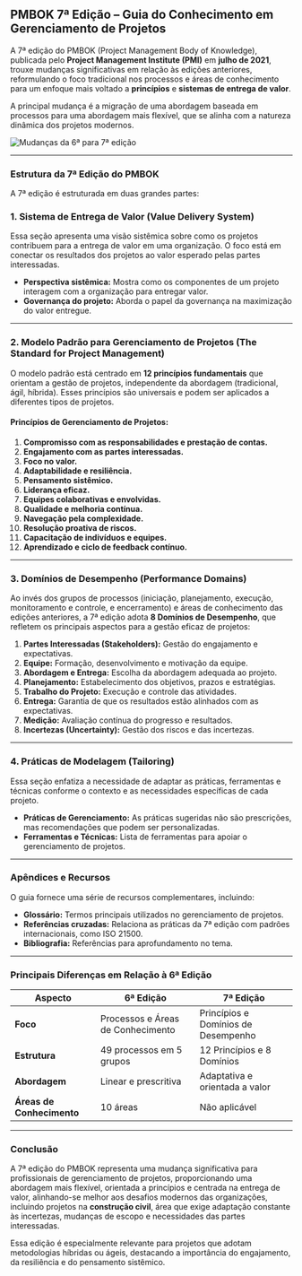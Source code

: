 ## PMBOK 7ª Edição – Guia do Conhecimento em Gerenciamento de Projetos

A 7ª edição do PMBOK (Project Management Body of Knowledge), publicada pelo **Project Management Institute (PMI)** em **julho de 2021**, trouxe mudanças significativas em relação às edições anteriores, reformulando o foco tradicional nos processos e áreas de conhecimento para um enfoque mais voltado a **princípios** e **sistemas de entrega de valor**.

A principal mudança é a migração de uma abordagem baseada em processos para uma abordagem mais flexível, que se alinha com a natureza dinâmica dos projetos modernos.

![Mudanças da 6ª para 7ª edição](../../figures/PMBOK_6a_7a.png)

---

### **Estrutura da 7ª Edição do PMBOK**

A 7ª edição é estruturada em duas grandes partes:

### **1. Sistema de Entrega de Valor (Value Delivery System)**
Essa seção apresenta uma visão sistêmica sobre como os projetos contribuem para a entrega de valor em uma organização. O foco está em conectar os resultados dos projetos ao valor esperado pelas partes interessadas.

- **Perspectiva sistêmica:** Mostra como os componentes de um projeto interagem com a organização para entregar valor.
- **Governança do projeto:** Aborda o papel da governança na maximização do valor entregue.

---

### **2. Modelo Padrão para Gerenciamento de Projetos (The Standard for Project Management)**

O modelo padrão está centrado em **12 princípios fundamentais** que orientam a gestão de projetos, independente da abordagem (tradicional, ágil, híbrida). Esses princípios são universais e podem ser aplicados a diferentes tipos de projetos.

#### **Princípios de Gerenciamento de Projetos:**
1. **Compromisso com as responsabilidades e prestação de contas.**
2. **Engajamento com as partes interessadas.**
3. **Foco no valor.**
4. **Adaptabilidade e resiliência.**
5. **Pensamento sistêmico.**
6. **Liderança eficaz.**
7. **Equipes colaborativas e envolvidas.**
8. **Qualidade e melhoria contínua.**
9. **Navegação pela complexidade.**
10. **Resolução proativa de riscos.**
11. **Capacitação de indivíduos e equipes.**
12. **Aprendizado e ciclo de feedback contínuo.**

---

### **3. Domínios de Desempenho (Performance Domains)**

Ao invés dos grupos de processos (iniciação, planejamento, execução, monitoramento e controle, e encerramento) e áreas de conhecimento das edições anteriores, a 7ª edição adota **8 Domínios de Desempenho**, que refletem os principais aspectos para a gestão eficaz de projetos:

1. **Partes Interessadas (Stakeholders):** Gestão do engajamento e expectativas.
2. **Equipe:** Formação, desenvolvimento e motivação da equipe.
3. **Abordagem e Entrega:** Escolha da abordagem adequada ao projeto.
4. **Planejamento:** Estabelecimento dos objetivos, prazos e estratégias.
5. **Trabalho do Projeto:** Execução e controle das atividades.
6. **Entrega:** Garantia de que os resultados estão alinhados com as expectativas.
7. **Medição:** Avaliação contínua do progresso e resultados.
8. **Incertezas (Uncertainty):** Gestão dos riscos e das incertezas.

---

### **4. Práticas de Modelagem (Tailoring)**
Essa seção enfatiza a necessidade de adaptar as práticas, ferramentas e técnicas conforme o contexto e as necessidades específicas de cada projeto.

- **Práticas de Gerenciamento:** As práticas sugeridas não são prescrições, mas recomendações que podem ser personalizadas.
- **Ferramentas e Técnicas:** Lista de ferramentas para apoiar o gerenciamento de projetos.

---

### **Apêndices e Recursos**
O guia fornece uma série de recursos complementares, incluindo:

- **Glossário:** Termos principais utilizados no gerenciamento de projetos.
- **Referências cruzadas:** Relaciona as práticas da 7ª edição com padrões internacionais, como ISO 21500.
- **Bibliografia:** Referências para aprofundamento no tema.

---

### **Principais Diferenças em Relação à 6ª Edição**
| Aspecto                | 6ª Edição                         | 7ª Edição                         |
|------------------------|-----------------------------------|-----------------------------------|
| **Foco**               | Processos e Áreas de Conhecimento | Princípios e Domínios de Desempenho |
| **Estrutura**          | 49 processos em 5 grupos         | 12 Princípios e 8 Domínios        |
| **Abordagem**          | Linear e prescritiva             | Adaptativa e orientada a valor    |
| **Áreas de Conhecimento** | 10 áreas                       | Não aplicável                    |

---

### **Conclusão**
A 7ª edição do PMBOK representa uma mudança significativa para profissionais de gerenciamento de projetos, proporcionando uma abordagem mais flexível, orientada a princípios e centrada na entrega de valor, alinhando-se melhor aos desafios modernos das organizações, incluindo projetos na **construção civil**, área que exige adaptação constante às incertezas, mudanças de escopo e necessidades das partes interessadas.

Essa edição é especialmente relevante para projetos que adotam metodologias híbridas ou ágeis, destacando a importância do engajamento, da resiliência e do pensamento sistêmico.